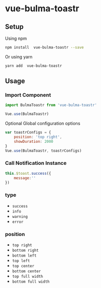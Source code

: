 # vue-bulma-toastr

## Setup

Using npm
```bash
npm install  vue-bulma-toastr --save
```
Or using yarn
```bash
yarn add  vue-bulma-toastr
```

## Usage
### Import Component
```javascript
import BulmaToastr from 'vue-bulma-toastr'

Vue.use(BulmaToastr)
```

Optional Global configuration options
```javascript
var toastrConfigs = {
    position: 'top right',
    showDuration: 2000
}
Vue.use(BulmaToastr, toastrConfigs)
```

### Call Notification Instance
```javascript
this.$toast.success({
    message:''
})
```

### type

* `success`
* `info`
* `warning`
* `error`

### position

* `top right`
* `bottom right`
* `bottom left`
* `top left`
* `top center`
* `bottom center`
* `top full width`
* `bottom full width`
